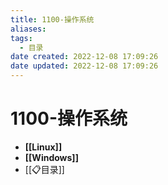 ```yaml
---
title: 1100-操作系统
aliases:
tags:
  - 目录
date created: 2022-12-08 17:09:26
date updated: 2022-12-08 17:09:26
---
```


# 1100-操作系统

- **[[Linux]]**
- **[[Windows]]**
- [[📋目录]]
